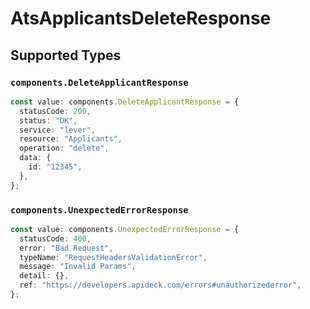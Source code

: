 # AtsApplicantsDeleteResponse


## Supported Types

### `components.DeleteApplicantResponse`

```typescript
const value: components.DeleteApplicantResponse = {
  statusCode: 200,
  status: "OK",
  service: "lever",
  resource: "Applicants",
  operation: "delete",
  data: {
    id: "12345",
  },
};
```

### `components.UnexpectedErrorResponse`

```typescript
const value: components.UnexpectedErrorResponse = {
  statusCode: 400,
  error: "Bad Request",
  typeName: "RequestHeadersValidationError",
  message: "Invalid Params",
  detail: {},
  ref: "https://developers.apideck.com/errors#unauthorizederror",
};
```

